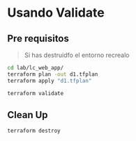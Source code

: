 # Usando Validate

## Pre requisitos

> Si has destruidfo el entorno recrealo

```bash
cd lab/lc_web_app/
terraform plan -out d1.tfplan
terraform apply "d1.tfplan"
```

```bash
terraform validate
```

## Clean Up

```bash
terraform destroy
```
